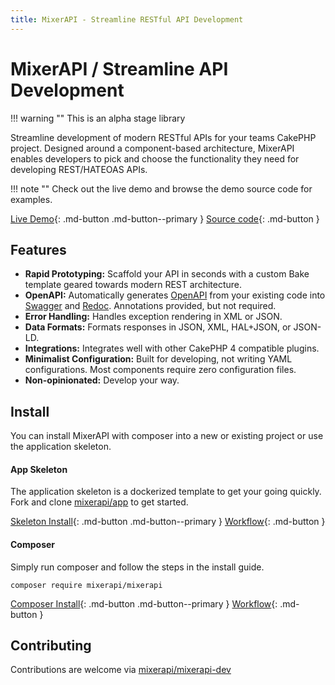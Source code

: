 ```yaml
---
title: MixerAPI - Streamline RESTful API Development
---
```


# MixerAPI / Streamline API Development

!!! warning ""
    This is an alpha stage library

Streamline development of modern RESTful APIs for your teams CakePHP project. Designed around a component-based
architecture, MixerAPI enables developers to pick and choose the functionality they need for developing REST/HATEOAS APIs.

!!! note ""
    Check out the live demo and browse the demo source code for examples.

[Live Demo](https://demo.mixerapi.com){: .md-button .md-button--primary }
[Source code](https://github.com/mixerapi/demo){: .md-button }

## Features

- **Rapid Prototyping:** Scaffold your API in seconds with a custom Bake template geared towards modern REST architecture.
- **OpenAPI:** Automatically generates [OpenAPI](https://www.openapis.org/) from your existing code into
[Swagger](https://swagger.io/) and [Redoc](https://redoc.ly/). Annotations provided, but not required.
- **Error Handling:** Handles exception rendering in XML or JSON.
- **Data Formats:** Formats responses in JSON, XML, HAL+JSON, or JSON-LD.
- **Integrations:** Integrates well with other CakePHP 4 compatible plugins.
- **Minimalist Configuration:** Built for developing, not writing YAML configurations. Most components require zero
configuration files.
- **Non-opinionated:** Develop your way.

## Install

You can install MixerAPI with composer into a new or existing project or use the application skeleton.

#### App Skeleton

The application skeleton is a dockerized template to get your going quickly. Fork and clone
[mixerapi/app](https://github.com/mixerapi/app) to get started.

[Skeleton Install](https://github.com/mixerapi/app){: .md-button .md-button--primary }
[Workflow](/workflow){: .md-button }

#### Composer

Simply run composer and follow the steps in the install guide.

```console
composer require mixerapi/mixerapi
```

[Composer Install](/install){: .md-button .md-button--primary }
[Workflow](/workflow){: .md-button }

## Contributing

Contributions are welcome via [mixerapi/mixerapi-dev](https://github.com/mixerapi/mixerapi-dev)
